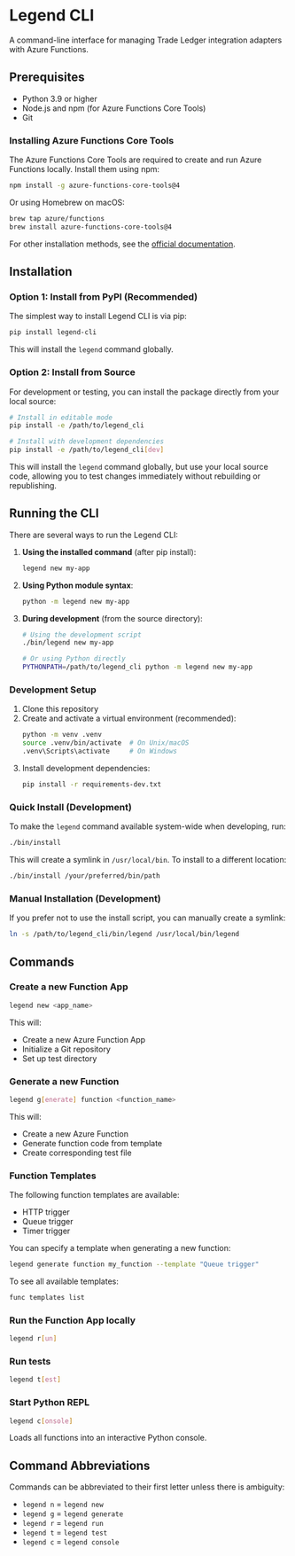 # Legend CLI

A command-line interface for managing Trade Ledger integration adapters with Azure Functions.

## Prerequisites

- Python 3.9 or higher
- Node.js and npm (for Azure Functions Core Tools)
- Git

### Installing Azure Functions Core Tools

The Azure Functions Core Tools are required to create and run Azure Functions locally. Install them using npm:

```bash
npm install -g azure-functions-core-tools@4
```

Or using Homebrew on macOS:

```bash
brew tap azure/functions
brew install azure-functions-core-tools@4
```

For other installation methods, see the [official documentation](https://learn.microsoft.com/en-us/azure/azure-functions/functions-run-local).

## Installation

### Option 1: Install from PyPI (Recommended)

The simplest way to install Legend CLI is via pip:

```bash
pip install legend-cli
```

This will install the `legend` command globally.

### Option 2: Install from Source

For development or testing, you can install the package directly from your local source:

```bash
# Install in editable mode
pip install -e /path/to/legend_cli

# Install with development dependencies
pip install -e /path/to/legend_cli[dev]
```

This will install the `legend` command globally, but use your local source code, allowing you to test changes immediately without rebuilding or republishing.

## Running the CLI

There are several ways to run the Legend CLI:

1. **Using the installed command** (after pip install):
   ```bash
   legend new my-app
   ```

2. **Using Python module syntax**:
   ```bash
   python -m legend new my-app
   ```

3. **During development** (from the source directory):
   ```bash
   # Using the development script
   ./bin/legend new my-app
   
   # Or using Python directly
   PYTHONPATH=/path/to/legend_cli python -m legend new my-app
   ```

### Development Setup

1. Clone this repository
2. Create and activate a virtual environment (recommended):
   ```bash
   python -m venv .venv
   source .venv/bin/activate  # On Unix/macOS
   .venv\Scripts\activate     # On Windows
   ```
3. Install development dependencies:
   ```bash
   pip install -r requirements-dev.txt
   ```

### Quick Install (Development)

To make the `legend` command available system-wide when developing, run:

```bash
./bin/install
```

This will create a symlink in `/usr/local/bin`. To install to a different location:

```bash
./bin/install /your/preferred/bin/path
```

### Manual Installation (Development)

If you prefer not to use the install script, you can manually create a symlink:

```bash
ln -s /path/to/legend_cli/bin/legend /usr/local/bin/legend
```

## Commands

### Create a new Function App

```bash
legend new <app_name>
```

This will:
- Create a new Azure Function App
- Initialize a Git repository
- Set up test directory

### Generate a new Function

```bash
legend g[enerate] function <function_name>
```

This will:
- Create a new Azure Function
- Generate function code from template
- Create corresponding test file

### Function Templates

The following function templates are available:

* HTTP trigger
* Queue trigger
* Timer trigger

You can specify a template when generating a new function:

```bash
legend generate function my_function --template "Queue trigger"
```

To see all available templates:

```bash
func templates list
```

### Run the Function App locally

```bash
legend r[un]
```

### Run tests

```bash
legend t[est]
```

### Start Python REPL

```bash
legend c[onsole]
```

Loads all functions into an interactive Python console.

## Command Abbreviations

Commands can be abbreviated to their first letter unless there is ambiguity:
- `legend n` = `legend new`
- `legend g` = `legend generate`
- `legend r` = `legend run`
- `legend t` = `legend test`
- `legend c` = `legend console`
